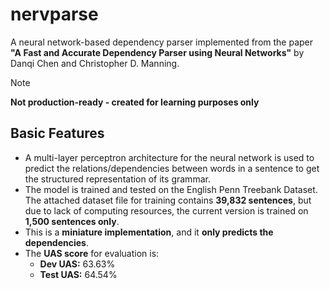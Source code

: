 # nervparse
A neural network-based dependency parser implemented from the paper **"A Fast and Accurate Dependency Parser using Neural Networks"** by Danqi Chen and Christopher D. Manning.

> [!NOTE]
> **Not production-ready - created for learning purposes only**

## Basic Features
- A multi-layer perceptron architecture for the neural network is used to predict the relations/dependencies between words in a sentence to get the structured representation of its grammar.
- The model is trained and tested on the English Penn Treebank Dataset. The attached dataset file for training contains **39,832 sentences**, but due to lack of computing resources, the current version is trained on **1,500 sentences only**.
- This is a **miniature implementation**, and it **only predicts the dependencies**.
- The **UAS score** for evaluation is:
  - **Dev UAS:** 63.63% 
  - **Test UAS:** 64.54%
